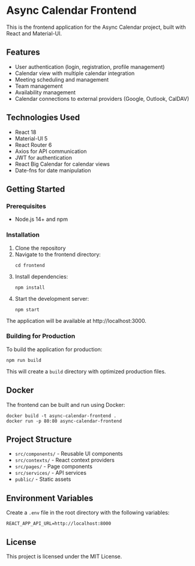 # Async Calendar Frontend

This is the frontend application for the Async Calendar project, built with React and Material-UI.

## Features

- User authentication (login, registration, profile management)
- Calendar view with multiple calendar integration
- Meeting scheduling and management
- Team management
- Availability management
- Calendar connections to external providers (Google, Outlook, CalDAV)

## Technologies Used

- React 18
- Material-UI 5
- React Router 6
- Axios for API communication
- JWT for authentication
- React Big Calendar for calendar views
- Date-fns for date manipulation

## Getting Started

### Prerequisites

- Node.js 14+ and npm

### Installation

1. Clone the repository
2. Navigate to the frontend directory:
   ```
   cd frontend
   ```
3. Install dependencies:
   ```
   npm install
   ```
4. Start the development server:
   ```
   npm start
   ```

The application will be available at http://localhost:3000.

### Building for Production

To build the application for production:

```
npm run build
```

This will create a `build` directory with optimized production files.

## Docker

The frontend can be built and run using Docker:

```
docker build -t async-calendar-frontend .
docker run -p 80:80 async-calendar-frontend
```

## Project Structure

- `src/components/` - Reusable UI components
- `src/contexts/` - React context providers
- `src/pages/` - Page components
- `src/services/` - API services
- `public/` - Static assets

## Environment Variables

Create a `.env` file in the root directory with the following variables:

```
REACT_APP_API_URL=http://localhost:8000
```

## License

This project is licensed under the MIT License. 